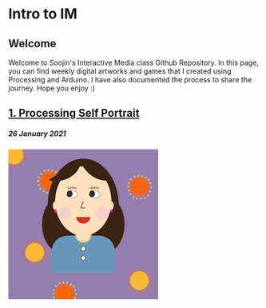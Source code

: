 # Intro to IM

## Welcome

Welcome to Soojin's Interactive Media class Github Repository. In this page, you can find weekly digital artworks and games that I created using Processing and Arduino. I have also documented the process to share the journey. Hope you enjoy :) 

## [1. Processing Self Portrait ](https://github.com/Soojin-Lee0819/IntrotoIM/tree/main/January26)
##### 26 January 2021

![alt-text](images/soojinportrait.gif)

                                            
